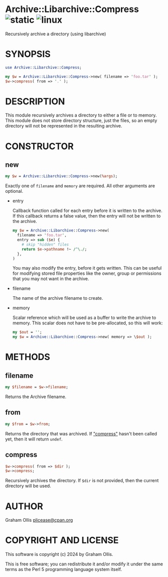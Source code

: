 # Archive::Libarchive::Compress ![static](https://github.com/uperl/Archive-Libarchive-Compress/workflows/static/badge.svg) ![linux](https://github.com/uperl/Archive-Libarchive-Compress/workflows/linux/badge.svg)

Recursively archive a directory (using libarchive)

# SYNOPSIS

```perl
use Archive::Libarchive::Compress;

my $w = Archive::Libarchive::Compress->new( filename => 'foo.tar' );
$w->compress( from => '.' );
```

# DESCRIPTION

This module recursively archives a directory to either a file or
to memory.  This module does not store directory structure, just
the files, so an empty directory will not be represented in the
resulting archive.

# CONSTRUCTOR

## new

```perl
my $w = Archive::Libarchive::Compress->new(%args);
```

Exactly one of `filename` and `memory` are required.  All other
arguments are optional.

- entry

    Callback function called for each entry before it is written to
    the archive.  If this callback returns a false value, then
    the entry will not be written to the archive.

    ```perl
    my $w = Archive::Libarchive::Compress->new(
      filename => 'foo.tar',
      entry => sub ($e) {
        # skip "hidden" files
        return $e->pathname !~ /^\./;
      },
    )
    ```

    You may also modify the entry, before it gets written.  This can
    be useful for modifying stored file properties like the owner,
    group or permissions that you may not want in the archive.

- filename

    The name of the archive filename to create.

- memory

    Scalar reference which will be used as a buffer to write the archive
    to memory.  This scalar does not have to be pre-allocated, so this
    will work:

    ```perl
    my $out = '';
    my $w = Archive::Libarchive::Compress->new( memory => \$out );
    ```

# METHODS

## filename

```perl
my $filename = $w->filename;
```

Returns the Archive filename.

## from

```perl
my $from = $w->from;
```

Returns the directory that was archived.  If ["compress"](#compress) hasn't been called yet,
then it will return `undef`.

## compress

```perl
$w->compress( from => $dir );
$w->compress;
```

Recursively archives the directory.  If `$dir` is not provided, then
the current directory will be used.

# AUTHOR

Graham Ollis <plicease@cpan.org>

# COPYRIGHT AND LICENSE

This software is copyright (c) 2024 by Graham Ollis.

This is free software; you can redistribute it and/or modify it under
the same terms as the Perl 5 programming language system itself.
